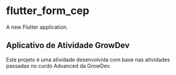# flutter_form_cep

A new Flutter application.

## Aplicativo de Atividade GrowDev

Este projeto é uma atividade desenvolvida com base nas atividades passadas no curdo Advanced da GrowDev.